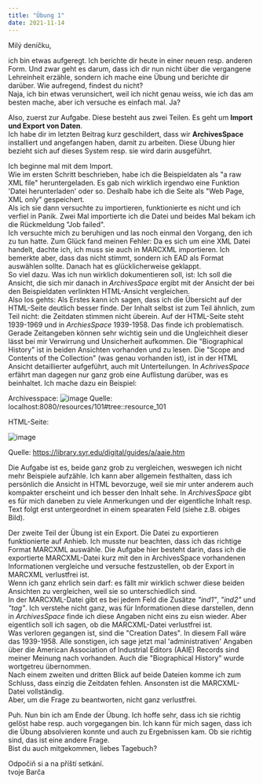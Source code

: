 ```yaml
---
title: "Übung 1"
date: 2021-11-14
---
```


Milý deníčku,

ich bin etwas aufgeregt. Ich berichte dir heute in einer neuen resp. anderen Form. Und zwar geht es darum, dass ich dir nun nicht über die vergangene Lehreinheit erzähle,
sondern ich mache eine Übung und berichte dir darüber. Wie aufregend, findest du nicht? <br>
Naja, ich bin etwas verunsichert, weil ich nicht genau weiss, wie ich das am besten mache, aber ich versuche es einfach mal. Ja?

Also, zuerst zur Aufgabe. Diese besteht aus zwei Teilen. Es geht um **Import und Export von Daten**. <br>
Ich habe dir im letzten Beitrag kurz geschildert, dass wir **ArchivesSpace** installiert und angefangen haben, damit zu arbeiten. Diese Übung hier bezieht sich auf dieses System
resp. sie wird darin ausgeführt.

Ich beginne mal mit dem Import. <br>
Wie im ersten Schritt beschrieben, habe ich die Beispieldaten als "a raw XML file" heruntergeladen. Es gab nich wirklich irgendwo eine Funktion 'Datei herunterladen' oder so.
Deshalb habe ich die Seite als "Web Page, XML only" gespeichert. <br>
Als ich sie dann versuchte zu importieren, funktionierte es nicht und ich verfiel in Panik. Zwei Mal importierte ich die Datei und beides Mal bekam ich die Rückmeldung "Job failed". <br>
Ich versuchte mich zu beruhigen und las noch einmal den Vorgang, den ich zu tun hatte. Zum Glück fand meinen Fehler: Da es sich um eine XML Datei handelt, dachte ich, ich muss sie auch in MARCXML importieren. Ich bemerkte aber, dass das nicht stimmt, sondern ich EAD als Format auswählen sollte. Danach hat es glücklicherweise geklappt. <br>
So viel dazu. Was ich nun wirklich dokumentieren soll, ist: Ich soll die Ansicht, die sich mir danach in *ArchivesSpace* ergibt mit der Ansicht der bei den Beispieldaten verlinkten HTML-Ansicht vergleichen. <br>
Also los gehts: Als Erstes kann ich sagen, dass ich die Übersicht auf der HTML-Seite deutlich besser finde. Der Inhalt selbst ist zum Teil ähnlich, zum Teil nicht: die Zeitdaten
stimmen nicht überein. Auf der HTML-Seite steht 1939-1969 und in *ArchiesSpace* 1939-1958. Das finde ich problematisch. Gerade Zeitangeben können sehr wichtig sein und die
Ungleichheit dieser lässt bei mir Verwirrung und Unsicherheit aufkommen. Die "Biographical History" ist in beiden Ansichten vorhanden und zu lesen. Die "Scope and Contents of the Collection" (was genau vorhanden ist), ist in der HTML Ansicht detaillierter aufgeführt, auch mit Unterteilungen. In *AchrivesSpace* erfährt man dagegen nur ganz grob eine
Auflistung darüber, was es beinhaltet. Ich mache dazu ein Beispiel:

Archivesspace: 
![image](https://user-images.githubusercontent.com/90834630/141674675-cd5687df-f189-470b-aa30-2e30720c4df3.png)
Quelle: localhost:8080/resources/101#tree::resource_101


HTML-Seite:

![image](https://user-images.githubusercontent.com/90834630/141674689-baa35eb1-69f5-4306-a19b-f2609c283882.png)

Quelle: https://library.syr.edu/digital/guides/a/aaie.htm


Die Aufgabe ist es, beide ganz grob zu vergleichen, weswegen ich nicht mehr Beispiele aufzähle. Ich kann aber allgemein festhalten, dass ich persönlich die Ansicht in HTML bevorzuge, weil sie mir unter anderem auch kompakter erscheint und ich besser den Inhalt sehe. In *ArchivesSpace* gibt es für mich daneben zu viele Anmerkungen und der eigentliche Inhalt resp. Text folgt erst untergeordnet in einem spearaten Feld (siehe z.B. obiges Bild).


Der zweite Teil der Übung ist ein Export. Die Datei zu exportieren funktionierte auf Anhieb. Ich musste nur beachten, dass ich das richtige Format MARCXML auswähle.
Die Aufgabe hier besteht darin, dass ich die exportierte MARCXML-Datei kurz mit den in ArchivesSpace vorhandenen Informationen vergleiche und versuche festzustellen, ob 
der Export in MARCXML verlustfrei ist. <br>
Wenn ich ganz ehrlich sein darf: es fällt mir wirklich schwer diese beiden Ansichten zu vergleichen, weil sie so unterschiedlich sind. <br>
In der MARCXML-Datei gibt es bei jedem Feld die Zusätze *"ind1"*, *"ind2"* und *"tag"*. Ich verstehe nicht ganz, was für Informationen diese darstellen, denn in *ArchivesSpace* finde ich diese Angaben nicht eins zu eisn wieder. Aber eigentlich soll ich sagen, ob die MARCXML-Datei verlustfrei ist. <br>
Was verloren gegangen ist, sind die "Creation Dates". In diesem Fall wäre das 1939-1958. Alle sonstigen, ich sage jetzt mal 'administrativen' Angaben über die American Association of Industrial Editors (AAIE) Records sind meiner Meinung nach vorhanden. Auch die "Biographical History" wurde wortgetreu übernommen. <br>
Nach einem zweiten und dritten Blick auf beide Dateien komme ich zum Schluss, dass einzig die Zeitdaten fehlen. Ansonsten ist die MARCXML-Datei vollständig. <br>
Aber, um die Frage zu beantworten, nicht ganz verlustfrei.


Puh. Nun bin ich am Ende der Übung. Ich hoffe sehr, dass ich sie richtig gelöst habe resp. auch vorgegangen bin. Ich kann für mich sagen, dass ich die Übung absolvieren
konnte und auch zu Ergebnissen kam. Ob sie richtig sind, das ist eine andere Frage. <br>
Bist du auch mitgekommen, liebes Tagebuch?


Odpočiň si a na příští setkání. <br>
tvoje Barča

